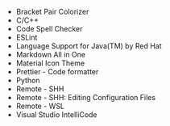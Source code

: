 - Bracket Pair Colorizer
- C/C++
- Code Spell Checker
- ESLint
- Language Support for Java(TM) by Red Hat
- Markdown All in One
- Material Icon Theme
- Prettier - Code formatter
- Python
- Remote - SHH
- Remote - SHH: Editing Configuration Files
- Remote - WSL
- Visual Studio IntelliCode